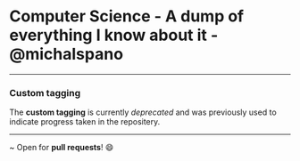 # Computer Science - A dump of everything I know about it - @michalspano
___

### Custom tagging

The __custom tagging__ is currently _deprecated_ and was previously used to indicate progress taken in the repositery.

___
~ Open for __pull requests__! 😄
